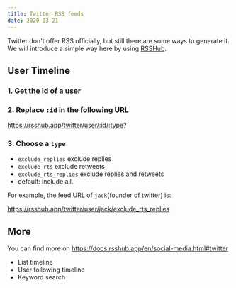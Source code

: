 ```yaml
---
title: Twitter RSS feeds
date: 2020-03-21
---
```


Twitter don't offer RSS officially, but still there are some ways to generate it. We will introduce a simple way here by using [RSSHub](https://rsshub.app).

## User Timeline

### 1. Get the id of a user

### 2. Replace `:id` in the following URL

https://rsshub.app/twitter/user/:id/:type?

### 3. Choose a `type`

- `exclude_replies` exclude replies
- `exclude_rts` exclude retweets
- `exclude_rts_replies` exclude replies and retweets
- default: include all.

For example, the feed URL of `jack`(founder of twitter) is:

https://rsshub.app/twitter/user/jack/exclude_rts_replies

## More

You can find more on https://docs.rsshub.app/en/social-media.html#twitter

- List timeline
- User following timeline
- Keyword search

